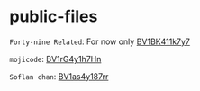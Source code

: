 # public-files

`Forty-nine Related`: For now only [BV1BK411k7y7](https://www.bilibili.com/video/BV1BK411k7y7/)

`mojicode`: [BV1rG4y1h7Hn](https://www.bilibili.com/video/BV1rG4y1h7Hn/)

`Soflan chan`: [BV1as4y187rr](https://www.bilibili.com/video/BV1as4y187rr/)
